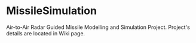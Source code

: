 # MissileSimulation
Air-to-Air Radar Guided Missile Modelling and Simulation Project.
Project's details are located in Wiki page.
